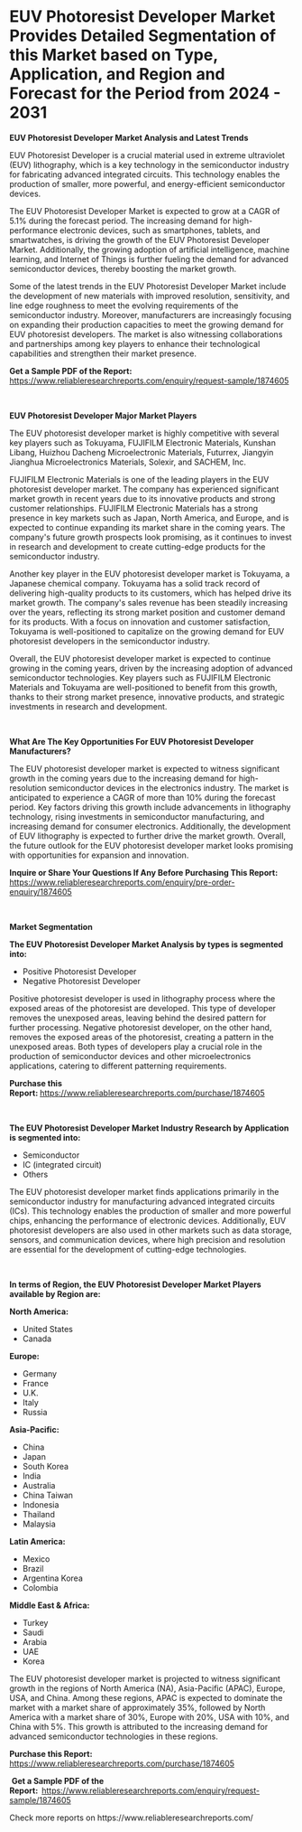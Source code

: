 <p><h1>EUV Photoresist Developer Market Provides Detailed Segmentation of this Market based on Type, Application, and Region and Forecast for the Period from 2024 - 2031</h1></p><p><strong>EUV Photoresist Developer Market Analysis and Latest Trends</strong></p>
<p><p>EUV Photoresist Developer is a crucial material used in extreme ultraviolet (EUV) lithography, which is a key technology in the semiconductor industry for fabricating advanced integrated circuits. This technology enables the production of smaller, more powerful, and energy-efficient semiconductor devices.</p><p>The EUV Photoresist Developer Market is expected to grow at a CAGR of 5.1% during the forecast period. The increasing demand for high-performance electronic devices, such as smartphones, tablets, and smartwatches, is driving the growth of the EUV Photoresist Developer Market. Additionally, the growing adoption of artificial intelligence, machine learning, and Internet of Things is further fueling the demand for advanced semiconductor devices, thereby boosting the market growth.</p><p>Some of the latest trends in the EUV Photoresist Developer Market include the development of new materials with improved resolution, sensitivity, and line edge roughness to meet the evolving requirements of the semiconductor industry. Moreover, manufacturers are increasingly focusing on expanding their production capacities to meet the growing demand for EUV photoresist developers. The market is also witnessing collaborations and partnerships among key players to enhance their technological capabilities and strengthen their market presence.</p></p>
<p><strong>Get a Sample PDF of the Report:&nbsp;</strong> <a href="https://www.reliableresearchreports.com/enquiry/request-sample/1874605">https://www.reliableresearchreports.com/enquiry/request-sample/1874605</a></p>
<p>&nbsp;</p>
<p><strong>EUV Photoresist Developer Major Market Players</strong></p>
<p><p>The EUV photoresist developer market is highly competitive with several key players such as Tokuyama, FUJIFILM Electronic Materials, Kunshan Libang, Huizhou Dacheng Microelectronic Materials, Futurrex, Jiangyin Jianghua Microelectronics Materials, Solexir, and SACHEM, Inc.</p><p>FUJIFILM Electronic Materials is one of the leading players in the EUV photoresist developer market. The company has experienced significant market growth in recent years due to its innovative products and strong customer relationships. FUJIFILM Electronic Materials has a strong presence in key markets such as Japan, North America, and Europe, and is expected to continue expanding its market share in the coming years. The company's future growth prospects look promising, as it continues to invest in research and development to create cutting-edge products for the semiconductor industry.</p><p>Another key player in the EUV photoresist developer market is Tokuyama, a Japanese chemical company. Tokuyama has a solid track record of delivering high-quality products to its customers, which has helped drive its market growth. The company's sales revenue has been steadily increasing over the years, reflecting its strong market position and customer demand for its products. With a focus on innovation and customer satisfaction, Tokuyama is well-positioned to capitalize on the growing demand for EUV photoresist developers in the semiconductor industry.</p><p>Overall, the EUV photoresist developer market is expected to continue growing in the coming years, driven by the increasing adoption of advanced semiconductor technologies. Key players such as FUJIFILM Electronic Materials and Tokuyama are well-positioned to benefit from this growth, thanks to their strong market presence, innovative products, and strategic investments in research and development.</p></p>
<p>&nbsp;</p>
<p><strong>What Are The Key Opportunities For EUV Photoresist Developer Manufacturers?</strong></p>
<p><p>The EUV photoresist developer market is expected to witness significant growth in the coming years due to the increasing demand for high-resolution semiconductor devices in the electronics industry. The market is anticipated to experience a CAGR of more than 10% during the forecast period. Key factors driving this growth include advancements in lithography technology, rising investments in semiconductor manufacturing, and increasing demand for consumer electronics. Additionally, the development of EUV lithography is expected to further drive the market growth. Overall, the future outlook for the EUV photoresist developer market looks promising with opportunities for expansion and innovation.</p></p>
<p><strong>Inquire or Share Your Questions If Any Before Purchasing This Report:</strong> <a href="https://www.reliableresearchreports.com/enquiry/pre-order-enquiry/1874605">https://www.reliableresearchreports.com/enquiry/pre-order-enquiry/1874605</a></p>
<p>&nbsp;</p>
<p><strong>Market Segmentation</strong></p>
<p><strong>The EUV Photoresist Developer Market Analysis by types is segmented into:</strong></p>
<p><ul><li>Positive Photoresist Developer</li><li>Negative Photoresist Developer</li></ul></p>
<p><p>Positive photoresist developer is used in lithography process where the exposed areas of the photoresist are developed. This type of developer removes the unexposed areas, leaving behind the desired pattern for further processing. Negative photoresist developer, on the other hand, removes the exposed areas of the photoresist, creating a pattern in the unexposed areas. Both types of developers play a crucial role in the production of semiconductor devices and other microelectronics applications, catering to different patterning requirements.</p></p>
<p><strong>Purchase this Report:&nbsp;</strong><a href="https://www.reliableresearchreports.com/purchase/1874605">https://www.reliableresearchreports.com/purchase/1874605</a></p>
<p>&nbsp;</p>
<p><strong>The EUV Photoresist Developer Market Industry Research by Application is segmented into:</strong></p>
<p><ul><li>Semiconductor</li><li>IC (integrated circuit)</li><li>Others</li></ul></p>
<p><p>The EUV photoresist developer market finds applications primarily in the semiconductor industry for manufacturing advanced integrated circuits (ICs). This technology enables the production of smaller and more powerful chips, enhancing the performance of electronic devices. Additionally, EUV photoresist developers are also used in other markets such as data storage, sensors, and communication devices, where high precision and resolution are essential for the development of cutting-edge technologies.</p></p>
<p>&nbsp;</p>
<p><strong>In terms of Region, the EUV Photoresist Developer Market Players available by Region are:</strong></p>
<p>
    <p> <strong> North America: </strong>
        <ul>
            <li>United States</li>
            <li>Canada</li>
        </ul>
        </p> 
    <p> <strong> Europe: </strong>
        <ul>
            <li>Germany</li>
            <li>France</li>
            <li>U.K.</li>
            <li>Italy</li>
            <li>Russia</li>
        </ul>
        </p> 
    <p> <strong> Asia-Pacific: </strong>
        <ul>
            <li>China</li>
            <li>Japan</li>
            <li>South Korea</li>
            <li>India</li>
            <li>Australia</li>
            <li>China Taiwan</li>
            <li>Indonesia</li>
            <li>Thailand</li>
            <li>Malaysia</li>
        </ul>
        </p> 
    <p> <strong> Latin America: </strong>
        <ul>
            <li>Mexico</li>
            <li>Brazil</li>
            <li>Argentina Korea</li>
            <li>Colombia</li>
        </ul>
        </p> 
    <p> <strong> Middle East & Africa: </strong>
        <ul>
            <li>Turkey</li>
            <li>Saudi</li>
            <li>Arabia</li>
            <li>UAE</li>
            <li>Korea</li>
        </ul>
    </p>
    </p>
<p><p>The EUV photoresist developer market is projected to witness significant growth in the regions of North America (NA), Asia-Pacific (APAC), Europe, USA, and China. Among these regions, APAC is expected to dominate the market with a market share of approximately 35%, followed by North America with a market share of 30%, Europe with 20%, USA with 10%, and China with 5%. This growth is attributed to the increasing demand for advanced semiconductor technologies in these regions.</p></p>
<p><strong>Purchase this Report: </strong><a href="https://www.reliableresearchreports.com/purchase/1874605">https://www.reliableresearchreports.com/purchase/1874605</a></p>
<p>&nbsp;<strong>Get a Sample PDF of the Report:&nbsp;&nbsp;</strong><a href="https://www.reliableresearchreports.com/enquiry/request-sample/1874605">https://www.reliableresearchreports.com/enquiry/request-sample/1874605</a></p>
<p><strong></strong></p>
<p>Check more reports on https://www.reliableresearchreports.com/</p>